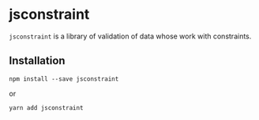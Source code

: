# jsconstraint

`jsconstraint` is a library of validation of data whose work with constraints.

## Installation

`npm install --save jsconstraint`

or

`yarn add jsconstraint`
